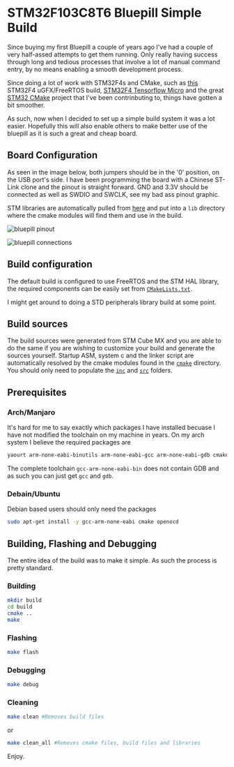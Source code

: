 # STM32F103C8T6 Bluepill Simple Build

Since buying my first Bluepill a couple of years ago I've had a couple of very half-assed attempts to get them running. Only really having success through long and tedious processes that involve a lot of manual command entry, by no means enabling a smooth development process.

Since doing a lot of work with STM32F4s and CMake, such as [this](https://github.com/alxhoff/STM32-uGFX-Cmake) STM32F4 uGFX/FreeRTOS build, [STM32F4 Tensorflow Micro](https://github.com/alxhoff/STM3240G-EVAL-TensorFlow-Hello-World) and the great [STM32 CMake](https://github.com/ObKo/stm32-cmake) project that I've been contrinbuting to, things have gotten a bit smoother.

As such, now when I decided to set up a simple build system it was a lot easier. Hopefully this will also enable others to make better use of the bluepill as it is such a great and cheap board.

## Board Configuration

As seen in the image below, both jumpers should be in the '0' position, on the USB port's side. I have been programming the board with a Chinese ST-Link clone and the pinout is straight forward. GND and 3.3V should be connected as well as SWDIO and SWCLK, see my bad ass pinout graphic.

STM libraries are automatically pulled from [here](https://github.com/alxhoff/STM32F1-Cube-Firmware) and put into a `lib` directory where the cmake modules will find them and use in the build.

![bluepill pinout](.img/bluepill_pinout.jpg "Bluepill pinout")

![bluepill connections](.img/bluepill_connection.jpg "Bluepill connection")

## Build configuration

The default build is configured to use FreeRTOS and the STM HAL library, the required components can be easily set from [`CMakeLists.txt`](CMakeLists.txt#L42).

I might get around to doing a STD peripherals library build at some point. 

## Build sources

The build sources were generated from STM Cube MX and you are able to do the same if you are wishing to customize your build and generate the sources yourself. Startup ASM, system c and the linker script are automatically resolved by the cmake modules found in the [`cmake`](cmake) directory. You should only need to populate the [`inc`](inc) and [`src`](src) folders.

## Prerequisites

### Arch/Manjaro

It's hard for me to say exactly which packages I have installed becuase I have not modified the toolchain on my machine in years. On my arch system I believe the required packages are

``` bash
yaourt arm-none-eabi-binutils arm-none-eabi-gcc arm-none-eabi-gdb cmake openocd
```
The complete toolchain `gcc-arm-none-eabi-bin` does not contain GDB and as such you can just get `gcc` and `gdb`.

### Debain/Ubuntu

Debian based users should only need the packages

``` bash
sudo apt-get install -y gcc-arm-none-eabi cmake openocd
```

## Building, Flashing and Debugging

The entire idea of the build was to make it simple. As such the process is pretty standard.

### Building

``` bash
mkdir build
cd build
cmake ..
make
```

### Flashing

``` bash
make flash
```

### Debugging

``` bash
make debug
```

### Cleaning

``` bash
make clean #Removes build files
```
or

``` bash
make clean_all #Removes cmake files, build files and libraries
```

Enjoy.